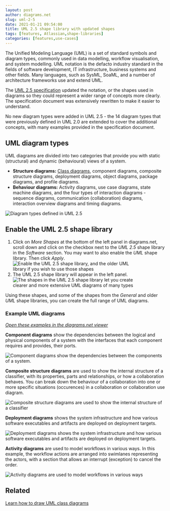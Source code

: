 ```yaml
---
layout: post
author: diagrams.net
slug: uml-2-5
date: 2021-01-21 09:54:00
title: UML 2.5 shape library with updated shapes
tags: [features, Atlassian,shape-libraries]
categories: [features,use-cases]
---
```


The Unified Modeling Language (UML) is a set of standard symbols and diagram types, commonly used in data modelling, workflow visualisation, and system modelling. UML notation is the defacto industry standard in the fields of software development, IT infrastructure, business systems and other fields. Many languages, such as SysML, SoaML, and a number of architecture frameworks use and extend UML.

The [UML 2.5 specification](https://www.omg.org/spec/UML/2.5/About-UML/) updated the notation, or the shapes used in diagrams so they could represent a wider range of concepts more clearly. The specification document was extensively rewritten to make it easier to understand. 

No new diagram types were added in UML 2.5 - the 14 diagram types that were previously defined in UML 2.0 are extended to cover the additional concepts, with many examples provided in the specification document.

## UML diagram types

UML diagrams are divided into two categories that provide you with static (structural) and dynamic (behavioural) views of a system. 

* **Structure diagrams:** [Class diagrams](/blog/uml-class-diagrams.html), component diagrams, composite structure diagrams, deployment diagrams, object diagrams, package diagrams, and profile diagrams.
* **Behaviour diagrams:** Activity diagrams, use case diagrams, state machine diagrams, and the four types of interaction diagrams - sequence diagrams, communication (collaboration) diagrams, interaction overview diagrams and timing diagrams. 

<img src="/assets/img/blog/uml-2-5-diagram-overview.png" style="max-width:100%;height:auto;" alt="Diagram types defined in UML 2.5">

## Enable the UML 2.5 shape library 

1. Click on _More Shapes_ at the bottom of the left panel in diagrams.net, scroll down and click on the checkbox next to the _UML 2.5_ shape library in the _Software_ section. You may want to also enable the _UML_ shape library. Then click _Apply_. 
<br /><img src="/assets/img/blog/uml-2-5-shape-library-enable.png" style="width=100%;max-width:400px;height:auto;" alt="Enable the UML 2.5 shape library, and the older UML library if you wish to use those shapes">
2. The UML 2.5 shape library will appear in the left panel.
<br /><img src="/assets/img/blog/uml-2-5-shape-library.png" style="width=100%;max-width:400px;height:auto;" alt="The shapes in the UML 2.5 shape library let you create clearer and more extensive UML diagrams of many types">

Using these shapes, and some of the shapes from the _General_ and older _UML_ shape libraries, you can create the full range of UML diagrams.

### Example UML diagrams

[_Open these examples in the diagrams.net viewer_](https://viewer.diagrams.net/?highlight=0000ff&edit=_blank&layers=1&nav=1&page-id=BWYmpNyX3byH1yJVbZbf&title=uml-2-5-examples#R%3Cmxfile%20pages%3D%225%22%3E%3Cdiagram%20id%3D%224MgxAiT06_KZMxbBPTQe%22%20name%3D%22UML%202.5%20overview%22%3E7Zxbd5s4EIB%2FTR57Dheb2I%2BNm7Tb03SzTbLd7psAYZSAxEryrb9%2BJSQwNzu4DZg4ebIZhIQ0n0YzI9ln9ixef6QgCa%2BJD6Mzy%2FDXZ%2FaHM8syDfNcfEjJRknGE0cJ5hT5utBWcIt%2BwuxJLV0gH7JSQU5IxFFSFnoEY%2BjxkgxQSlblYgGJyq0mYA5rglsPRHXpd%2BTzUEtNZ7q98Qmieaibnli6wzHICuuesBD4ZFUQ2Zdn9owSwtW3eD2DkRy8bFzUc1c77uYvRiHmbR74Fn%2BLPz8s72IQXvhf8WIV4MW7kaplCaKF7rB%2BWb7JRgD6YkD0JaE8JHOCQXS5lV5QssA%2BlM0Y4mpb5gshiRCaQvgAOd9o7YIFJ0IU8jjSdyH230tdiUtMMFSSKxRFusp6V3XvGVlQD%2B7pX4YMoHPI95SzVTnZ10IDeiA%2FQhJDTjeiAIUR4GhZhgNoxuZ5Of2o6BTYFAokBGHOCjXfSIEosM4mx1jVqCeLOSqpVHxRNWZXhVfbilK1H4CA84ZAWm78ehEwGxBwIjFYF674Mpdf7q%2B%2FSCuOwJyCmGW3RWt5iRo1Wyakglch4vA2AamuVmKxKOs%2FEKqekYjQ9FnbH8OJPxJyxil5hIU7E8u1HWcfEUtIOVzv1aG%2Ba5XHOrPUq6Khz4Rhwcg7xm6tFzR1uCImJz4X7ZZz8XwQc9GqzEXL7mMuGm8MpOWmr5gB640BNRDmMCEYVVztw8p3BM34DRo1EKNBQmNrb6NbCN48CD0Qw3QhRmYPlsB6cyE0BMP0IfqB4M2H0AMxTB9ibPQAgd3AQCWwv%2BV04fEFhb2G9wBOAq8pvHe8CXSDTsJ706zH9%2BNew3vr1NOt47Zzchj51skxgjvr1BOurSEYRsb1OBCcup%2FeGoJh%2BOlVCHoJ1mzjlep8GG75USZ%2BU5Km4pFdwBAskRjsPj2yIICO1%2BiR%2BedT19gLRnuPzBmcS3a%2BUx8%2BWm5HuqKiWQQY26qnWTtKhrYCI6%2BH5t73hnEonjc8WSMUdc7kDBJdl9oHnFPkLriUGwD74ikQSz1ilyWqSlE0nygEs1Cei7AMF%2FIVhDi%2Fn9eevyeq9Y1WJaJUaQwqtD3BVxnGIfj%2FllGHLcvMlmA77wq26dOT%2FwZ4j%2FJISiu2ChzVcMvAmgtFJAjPc4RyunyYCMsPsYd2kfHiNG4bQ1N5toOxT%2Bd%2Fug%2Fy6NKBKq9p%2FAZQjkCU69kjcRJBLllaIrgSHyTILQIrhP31utOCQBbLMAI8kyTQQwHyZE0ohicCTtVUTLvj5p5Bmms8Ai6MDlh3hEoJQ7yqwRbgVK35zsZyNf6BOaQ4BarYVs5GuqgIFCAtmpYUvEj0i1C1JKVixCq1QAzc6DlWpAjhRzWAPuDgzH6fnugT1Yn3mQWxefmVRRfr5TW5C2f03XwN1GP7J%2B2oAIue5S8K55od7JBncVlA%2BhDT%2BGu%2B1w0lYkw7o%2F4achDrY6widJLnNskq1T%2BkkPBNopwxVvSqNP2JerP8fqLW8tfmdlXhsyfHM6Zly4khbrnM7tFTXtNTHpWBcLZmkoCvQGr3sgV116q515xdfP8RJ183%2F9ju5pO5%2Bfy3%2B6%2FQWQtzNn3h5szqD6gGa9aasQ8wicgmbg3ZHl%2FuE6C%2BJmZLUeaLIenXyWbSBbaJQvEa0E9X2SWiBOtXUsWklxgAj%2B%2Fx%2BfdCSIF3ifCF5zxeMQuGP%2Bn67qEFhCUVnwCEo%2FNhQvje42iJ%2BOZQBL8T%2BhhE8vcSpTjBK1q7GooyWeES0X3xsWAIQ7Y1iiSBygOUHuSTVDne7D7ixib5cf6wHl9eOld%2FtfHU1EZSJ1QdJyPWZcT6y56atTtruc9TE41JggDrzFnL02fBAnuKNYW%2BdNoQnsvx8TihOq82JyDaAvp0%2FuMILlo%2F1E0HlyexdgcDhaMKII18Y%2BCFwtb89iKb08NkxXV3jlOARbCtgtiO0xxH0nuHcWHLPTCrQe%2BVcX3Rm2LZZtfTP0Ebxjml6q7Y2OxjJ%2FTUD8a0p2CYJ2P6oaBpDXidFDiDpMAx%2BqCgaZfsdVIweb0UWE0UVPzBdIMCeDoJ0uNRicDa4ao5rjN%2Bpt%2BmOqNK0qvBVRtNGly1zo5KZA7KgVHgLfxvIYKszmLAPCvikTheYOSVs2IRCiBLQLoPRWFCIRM6SZNj7ibPcsSQMZWpF0pjTN0unqHYkbE9SoB4DPpGTSlXs9dAocVZ9lmFgN8LD3OwUMnONEDENOJ%2BCaXnjhh3K3wXIs8AwtQcHAhN56efNkN3KFYJoU6MUF67R7DQE1ArqhgkHtaSpscyJEfhp2pIxk1p8375aTp6vdezIKK7%2BgTNMyWcCjWuQqgORABPptEx8dNNH6ahqS5q9Rc4JevSJR3icvtnS8pN3f5llX35Pw%3D%3D%3C%2Fdiagram%3E%3Cdiagram%20id%3D%22BWYmpNyX3byH1yJVbZbf%22%20name%3D%22Component%20diagram%22%3E7Vxbc5s4FP41fnQGSVwfE6fZdiadZDad2Zl9w0bGtIBcwHGSX78CJGwBXoQBYzfOS4wsBHznnO%2FchCdoFrz9Fdnr1XfiYH8CFedtgu4nEAIFGPRfOvKej2imng%2B4keewSbuBF%2B8D8zPZ6MZzcCxMTAjxE28tDi5IGOJFIozZUUS24rQl8cWrrm0XVwZeFrZfHf3Hc5IVGwW6tfviK%2FbcFbu0CdkDBzafzJ4kXtkO2e4NoS8TNIsISfJPwdsM%2Byl4HJflx78fnuu%2B%2FfvDUudPwNv%2BsKbTfLGHNqcUjxDhMOl5aQXli7%2Fa%2FoYhxp42eecQuhHZrCXvgd3rK44S%2FFYnYHvOl91hSJUPkwAn0Tudx85SGepc7djhdidDTdfysdWe%2BJDCJtpMb9xi5R029AODpwVUugRSFKjQwekqygTdbVdegl%2FW9iL9dkvNi46tkoBe9R7Qj7KIFiIqY3oQO6MRO5WP7WNXTOwdO2g1Y7eHjAijHa9zYlh6b%2BnggMBpUEQOmKgCHajROj7WO3BIaQYOh85tSpT0KCQhFpWsBKXvuSH9vKDI4YgOpNB4lCxv2RcJSZWUrvjgpTeaneTbc%2Bzf2YtfbrbYjPgk2l2LzmWkD48QTUw20QJLaE5iRy7%2BvyURoxnsCP6gKuoI%2B3bivYruoX%2FBgWbBUYeyTj9G%2BPfGi7DzLRXKMqOLfREuSZgwiAGoE%2BKSyqoklTXxwiR7Ju1uot3XWVGEY%2B%2BDsbFSowpzkiQk4PJ%2FJrGXeKRWeR5LE3IlWvre%2Bit7hDiJyC%2FM73ECkZX9DWvLetmWtRut6kRqjHkoFkRaBxYcEChNwKkWptOSnv7JSY8rSjPpGWdFeqZREdxT5ODoZTMPvDhO2aEiR3rnGX%2BIEmyUWeA5TrpGhcaqzLfHny0Yp1DCzpGscqPzJIqZGI%2BSpaXC1n5On22P0ZB4BlkuY6ouZSkWd9TBIquCrUrSp4QfX31XJ0rmHGxVGNisErA5kBlrdX5K9%2BlV7xzvlX50k%2BzpdTtIwfKrRwsSrKkwU2Vlw%2BIp%2FIid%2BiAuW3OlbGjOB55C3wvxS0IivLfIvDy%2FvPBhV8vV0sfLdGpMczYvdB%2Bzo3sIDvqM4ZyyIZmzDZayaRJOmAewAXE2GRn%2FxEnyzsssQOEjRX1FlcesUEJpyEA1atGrgPEM71juZRebQjFqsk5FxYZe60Nf2CGJkhVxSWj7X3ajpYBoN%2BeRpGqcmUAmKEbV9iYhIo83hkOlYEwMpmTNRDI84sTXGB5xqfQXHtUrg26WU42SVeZ3ys7a6QQFzX7fm8Y838HrqLopXAeqoKRi%2BYq9KhxQQEXjRtanUkTn2PEqu5k2VTVJXeN5fKOuAV54PJNYXL%2FyBFIlZcfzrZ55oq15A00VaURFpzBv2OzoR%2BkA6EhkVahUYyJg1RQmBouJrDqozikwvl0sqNklFxIUwwOa0lip2lcA9ZRBsSXRAxoyKLZaQ%2FY5gmJLoj7RvbLaGvxSDxMYY1dWLbMZp3OqrB5Xuisk1RghcL25uOiuuJ9rRe6oipy8KfPgo0qkJ6zIAUWigT5KkIbKXTaOwT7FGTUcZ1k3Q7EclLCN7t7AOgDhQahKewsgGtsbcJH%2F6d7AkvQGXEDNdSV4Vs7AqJLDM47iS%2Bq2we6ExHtrTDZdQ1kgWusUqOISwwWzXLuurv0o1y7Py5yIjTFdO5Tos4zgrIoAk4GkwpF9lUTmct1PlepHYrPTrKE1pJTsVzXklJurDLVGQc6pNjdBt7NNTFWAynr4%2BpzVvTzXWiOQZHlOH0wHJDbYDVmeK3TwWp4T94VJRDQDbP%2Fu7PT0mobDKZ2eKVFu%2FkwJGtej5gSNRQtDN%2F4RKlc%2FYLmqcaD135tpVd1e0QS6lOTPPLQ7qnU1aqrcAMMSWa6ffBAqZcEOR5cASBSwRqn2Aa2k76jKkEWIJ1T7jMGqfXpdZnBmgV%2B2C%2Foior5C9Vo3uUaL%2BvRq%2BasC4JBRX6GA16hPdMIS0UvnykZ7fQWlzXoQjF6Hr0tdzzjMayub5sI705TmuK73jVrdBNci3%2FzMRanhjBmWilDclMZ6w69LojsgSiWQ4NiMhy4sse2d8biiNG9NVc%2BK8cxqt%2BJy3%2FDrLe1UbhTNFLfmd33Fr2hD6sKywDxdGopkwpJrH7I7S3Na1iukfMI%2BJJJosPVfoz0ifFcK73UmVVokkX%2F%2B2c5M9n0sXhY4E2emSpTZruH78T3lY4zbKBm3VfO7TzW2PVRAD4DEHrlxSrFWqYwBa3eX11XigAIGq8aqEnh1z4AOoXgQLb3sNKA%2Bdg7Ed9Rcits4srnHZdXoRbjmNHsRdFZexKwWgbKUKDXk54g4m8UFteIKpewhJ4KWwSTVMQkqvUaDTpcCqTJ1imsK1B9Nj5oCGXWMfGadxIJRLqGXKC9%2Fvsu0thdz2j1kI7%2FiaRxi4M%2FTTXz4%2Fnvx98%2Fg23r63b17%2FHoP3p4epnW5WsViZjv7UxzPdiM74LOocoeCFPXfm%2FSXezOqnm4ZUrd0SkiiwPZ3E3aWpMQrsqUWkkYpK5xKMyKvXhqDUQRCJ0M3TxPTp%2BGZYjyBs3QuidKX%2F9nE%2FPxcGCSMV%2BnPIUNljpMtxmH%2BfXCzZ9H57bcydKo%2ByXDxRfrbDzHzcNzhsWsjWYJo7R5KgUBNcqgrNWQB25MFPdz9snOuw7vfx0Zf%2FgM%3D%3C%2Fdiagram%3E%3Cdiagram%20id%3D%22fm1ENslBxvMoThCr-gxa%22%20name%3D%22Composite%20structure%20diagram%22%3E7Vtbc5s4FP41ntl9CMPFYPwYO5d2N%2B1m69nZTl86MsigBiNWyEmcX78SiKsI4BpcT5tMZoIOQsD3fefoHIlMjOX2%2BZaAyP%2BAXRhMdNV9nhhXE13XVG3G%2FnDLPrWYtpUaPIJc0akwrNALzK4U1h1yYVzpSDEOKIqqRgeHIXRoxQYIwU%2FVbhscVO8aAQ9KhpUDAtn6L3KpL6yaNS9OvIPI88WtbV288BZkncWbxD5w8VPJZFxPjCXBmKZH2%2BclDDh4GS7qtXX7%2Fq%2Brh%2F23VRCsnm%2FM%2BceXi3Swm0MuyV%2BBwJB%2B99D4q%2Fnx6o%2B58QBn7xYbNwQ3yy%2FiEvURBDuBl3hXus8AZK8d8UM2GuOMHS0YVRSgEBJm1VjbxwS9cFsgGVYUOA%2FMqjIrgTFTx332FlrN9AE8VzregZgKg0%2B32dAuiH3oioaDgwBEMVonz8p79kRKIPoICYXPJZ0I5G4h3kJK9qyLOGtOBVL7TN2i%2FVRoSs9sfklOmi2MQOjYy8cuuGIHgq4DqNMk6lZc9HX6StjFlOAHuMQB5syFOORkblAQ1EwgQF7Img4DkZO84Dgh5lKX4sQWuS4ffxFHwEGhdwc3%2FHWnheWTQICbCKaAgoKjCKOQJmiYC%2FbL8Fmqijkx2dMuWVsr2uw3U0Pmu1ojya3a7ia5i0TdUKYzW7dU25qblpk5yeCU6t3eGKCEopTKMigNPNaBD8AaBvc4RhRhTiNJ37BGyFViIXSJQ3YX5uccBMic8Qlyh6x64AnIEWd1W7HLP%2FOKP77CUIlYbaorevnHkHm2lGIEbWbMtZF4NmTXZVcxV2tx3v5OWad9THfRmtzFEDYCA0DRY3UibgJT3OKe67AUc6sh16wFUrzZxJBKXOTP%2Bf30WBI9i93%2BjZ1WdjTtZPTMuqMkdFkOKJoiGMLQveTpZGF5laIkTi5Y4uIRvAvdWlRlA4ksV9OruUkmgiCZDnnHG8RfLeFZnioPYz7GO%2BLA7qBCAfFg23hC3RyiVh0dqY9ce3nGNFfyuGqoU2NaHTF9PzHIUaL5Or8m2H9vfb5%2FD9ybv6n5582nC7tBNBbYRpxumpBRbmHH2TFaGN6Z2at0Eq2a6hK1JFMjJ5xNoT72cAiCO4wjIZFvkNK9kA%2FYUdyS3PLGPaAsnISJRVe1qoxxBENJZoclwGVRNcKm9hSV2lNUQhyqoqqWVQsgx4WlQeNOGxZvtVIHuZpe9XyroVSaNWbZA5RKjczJpdJyF1M2OLli8Hnhr1s4tQq9m3HBsN2P4NH4%2FTnrpiO5EWeNaqFkyM6ozXWZK3ssV1QlahqStfOcSdsI6ZxJrZ4zqTF0enYUXfNflK0flkwfxZa8rpDOb6erXY%2BMWSeqXW2zmnpaY9SubVGgxNA9we7OeWOolaFR1n4akfh5FxeGjodt%2Bh59ccGoefC0JpCRVxMyVbTJhPMbyTQcVGPl26LCpSflncembM%2Bu7VPNGmov%2B7S1l1x8OUnxlU5NE%2BOSnWwswIoi%2BslHFK6YxvmZJwKilvShp%2FBzBnsn0lZnVZsXvpU9hdGAlWd7N0VTINu%2BPNWB6Wgw1hYHtAaFzhtgrDv4cDBafQL80SluV%2F56jIY7o3fmg53hWzuv6kOTV21fTWj5I9%2FxubV52uyROvGS%2FNXVlqv%2BtGSKOj6aq4phGrVl0kHSqwvdUrIPe8TAF4Zi1or%2B8bIsbSoRG6WxK02H6ZkGrzxanU30mp06ejkBiGPkVALYsZPwgAFsel4BbC7p%2FNV674wCWFYEDRDANNWyKy6jDxLAdFPRq4GRGU4XvsxTe11RHh6%2B5tXfy%2FpWeWfmZbpcYkj8vFKNHTYv9Nf%2Fj6u3svy6DYyDJtOGDZK%2BOPbfOtxX58ku%2BLT5aBOqXNn32CscJTvpj14XXKOlH7pcg050K%2FmEYs0Oks8klngb8b0zmEBGWHK3I%2FzYRcAjYJv1Z%2FfPL%2BExyAc83Mc%2B%2FwCcN%2Fkla%2BiDR8TCGDvGm8QdgwCsMQHJzpy%2BTLBgULBX5RdH0EFs%2FnwRp1UQuvzGkBVgLgwdBGNFopJhTat8Db%2F72ySQqoQ2OKTZdKLLghlmo76%2BpGFosvsZjdFrAD1dr%2F77MtvqhuX9Y6389cpUP39o%2FMQilQcqtCHpq6IBdRd3q8sBvOcjineMtKQ%2FpzDBmDG2CwDJB%2Fot%2BRYIhA78vZAlihMdxQ5Ba8g1td4LzdUUmd89f%2F5zVdxYIpvZM8XsITNzEJmxZvEPGWm6V%2Fxbi3H9Pw%3D%3D%3C%2Fdiagram%3E%3Cdiagram%20id%3D%22racEinBc6kFs2ehzrxTj%22%20name%3D%22Deployment%20diagram%22%3E7Vldb%2BI4FP01PLbKBwHyWKCdkaajroRGnbeRiS%2BJp44dOabA%2FvqxHZvEkO0WqSzdzqQPjU9u7Picc33jMIhn5faTQFXxlWOggyjA20E8H0RRGIRj9U8juwZJJqMGyAXBNqgFFuRvcHdadE0w1F6g5JxKUvlgxhmDTHoYEoJv%2FLAVp%2F6oFcrhCFhkiB6jjwTLwqLhKG0vfAaSF3boSWQnXCIXbGdSFwjzTQeKbwfxTHAum7NyOwOqyXO8fCaPP7LVF4gXyfgqqB6%2FzR%2FmV01nd6fcsp%2BCACbftuuo6foZ0bXlaxDf3FQVJRmShLMFiGcQ9gFquXOsKlCqEHpDSc4UJHk1iKfItiis1HNOFWGVjs%2FWS9DNxhvKGPEUE6HEVgMooOZrzfR0xZlc2CFC1S5kSe3pkq8ZBny%2FdEBdoYyw%2FN4MNE80IgV%2FghmnXJhHjFNz6H4JpR18leo%2Fhb%2BSVTt5PWPYdjxlWf4EvAQpdirEXXWGsRkztM1Na7%2FEhRQd50UjCyJr%2BXzfdSurOrHKnqDy%2BFjlaIRKLRmVholuCylpV0ilokNzL8a1TOxSqDMfccCDwCCUla4BiX8OV%2FNZttiByxTh0jeCc1imNAMl6LTfiBjVBWhGgh79zdHnmMAc53RG7DsjPXbGMO1zRnAuZ7hV2rPGgQqA1YJqm1zIguecIXrbolPRpKflu42551oNI9xPkHJnqwNaS%2B7LStES6BRlT7npymnCONPdA8M3uhLo8StgDXJH9EzNgHu1w5O1U2uPyOCFuIktWUjk8FJ%2Ftpporl50ggCqFtZnvzi9uayTSyT8ouCVzvefbb6%2FdXaXBGPjuPea4Imf4GHP2h9OejL8bEt%2FerGl%2F3f2wTB6bz4Iw5OMgKGifFdqWpRWFWRvszbMoc4EqfSL3%2FVWyf2b2uNwmdhvMS5nj%2FER7x%2B4qIfR%2F7Kqu8e%2BUA6bVf1PBpur8ejdZXDy72%2FybkPOuNTcbgoiYaF20hrbCFT5Ii33qfuwlpQwty%2FHSDw96P231JMPrgOz%2FW5WgdE5OQ%2FGB0V1fMx5ckx5dDbK%2B16zPxTlSZp6lKejCzPe9zr7sRgfTw5M%2Ft9R%2Fld4B%2BFVtkm334shXuy%2BpMPJVd8HgoPCMO8WGkxQLlBZD%2FQTHReHulAlX1XeArRqu1pCaT70ZlqmTK6FxgkzWLMXUT3NdJNhzUKB9CBEd9%2FUN9Aw1zcAyorOfdevqEN%2B4bBvJt0qY6HX16s%2Bu%2FlvUt3PnNG5bJT65SnuKU9J%2F5emk22kmu03cHOt80tCfPsL%3C%2Fdiagram%3E%3Cdiagram%20id%3D%226cCUlt0ypY7jx5EE6FQa%22%20name%3D%22Activity%20diagram%22%3E7Vxbc6M2FP41nmkfkjFgLn7MZS%2BdZmcz6512%2B5SRQTbqYkSFHDv99ZVAsgEpWCTGJt11Z7ogJAHnO9%2B5SWTk3Ky2HwjI4k84gsnIHkfbkXM7sm1rbPnsH97yVLa4gVc2LAmKRKd9wwz9C%2BVI0bpGEcxrHSnGCUVZvTHEaQpDWmsDhOBNvdsCJ%2FW7ZmAJlYZZCBK19U8U0Vi0Wt50f%2BEjRMtY3DqwxQuvgOws3iSPQYQ3lSbn3ci5IRjT8mi1vYEJF56Uyx83F9n99OuaLILfl2j7ZbPJvYtysvddhuxegcCUHndqu5z6ESRrIa%2BrkGKSizemT1KM%2BQatEpCys%2BuYrhLWaLHDMEZJdAee8Jo%2FV05B%2BF2eXROYM2W4lw9tNZo%2BAa5iYz4fJuhfnFKQiAY2D6FCk%2Bx6jxm%2Fhei2iRGFswyEvN%2BGaS9re4SEIgb%2BVYKWKWteoSjir3BtKEIhaj4N3FYUSIj0A8QrSMkT6yKuOkI5BDukrmz2qhZMRVtc0TJX0gMI9V7uZt5DyA4Eih0QdRRER7aXcEAi9MgOl%2FzwM4kgB7m8wO5TuWYIfQtIAp8FSpIbnGBSTOMsFgs7DIuRBH%2BHlSuRN%2FdczxwkuytIOlR8DSq23xcqEw0qDTFXZAuE9oZMDpBo1JpiruwEr9MIRnLQPMfJmsIrEgpYitbdWQFSBPJ4N2LB0KrAUP40wE35fzrgpsXPHDinK3DTOrssFcdJoMHR6g1Hz4RdX2AI0SMccbUrL87Jnl16zimTYE5RQ4b2rTpWTXV65XZnFbHGk4aOuIqSeJ6qI5O%2BVCRQ4IERi0jEKSY0xkucguTdvrUCx7iAXva5wxytAo2%2FIaVPAg%2BwprhujbtJN8drEsKWfiI2YiZ%2BCVstsfCX%2FA1bwSIwAZRzohbeaURfDL0iBDxVOmQYpTSvzHzPGyr23XJrOuC79Uio0d33xy3d2UF5f%2F1gz6%2Ffy2p68lJoYlRDl3YSebl6TQ97EhLj1XydD4qm9nisF1uFpo7GlDt90VTev02Qb4%2B4niFxp8fm7euwsBQs3qNimPCCr%2FB3uwzg%2F%2BPyHLsZFmlcnoZLvbk8S00jR66MYMYgDGFGmRzd23MwLAFzmFyztHFZTCWBSnHaIS88tuO0TB2ngPxifGlZcpCAfWfCujnXvUeTXfBikcNenJWly0afJ7Pw86zZvebawlogQewhOLMr%2BnG%2Fb23Sclz8FFq%2BCG1zRk6sOiMDlZCuysegNz4apJtvz7dJ9T9MLmdY3s1V0LgnkItFmyHmMcpWUASPP73enmP%2BYa%2BnKwb05%2FV0xYC3zzLHlGXusVl2IPd7hXP6%2BI1Os%2BsPWzzPwTq7%2B7aerewLd3jRCEyjK77mwamdgDxHYdlYRMP9wO2rcGulNRmWTfV%2FjMDCG1hgEXQzeUI6g7NxrqmN8wel9baaJ2sqxzcJzn8Wn08Sk%2FiTRjHw3Jm45OObjUnafM%2B5ytFqDbi5LiWNsJyifKPeasC2QVrNpkFZDuu45DHI%2BHUWUswooNDYzVWv9EWmoLmWfu4SsW2QRg%2FNtdmmSbI9rCTZVpPkz6J%2BGII0LDYlEfjPGuatibFU8NV2ybczXaJ0gYsjFF4SNJ%2FjdIZWWWHkUkzDmI0pF8aLM1vAaJ5e8yV06acm8lw8mc5VBSEsXNWCkfOj6JNnIETp8ovQ6ErTHVxQObPCx3ngTtw%2B%2BegEDT6qdLR0uyj6c27e2%2FJl%2BpfQJFxvgqC6jEuNPSVXf5jgUzL69PxsBp8afp429jRIDpv2OYEgfViBLGPW7hImMGRSTFH4wO32wyLBm4dS%2FfskpGkyaJsmg1UD6b1yjUZGnJO6Lb7wGig%2BE3EqEwXjAxMdb%2FtCWyjfbkVmMcp%2BGANyvuzVcwe2jmyrm1uuwpDJmzLzoNqS4%2BxLjVwYRNoIK7DnjneKfanSgPuqBdfuU7XsvhCQuVQFgRlLFvmw9BEjZkhfQ6C%2BVqWOCOG0M4YNyzxRMdRtAO%2BNQ45RjfCq2JPxujgtA0%2FlOuXbMLTnVJLm2qVGSU6aSTlqmfBmnVM2O%2BnLzEKLAeDrxD%2F1fAec0Mw60%2FObWaOvNITlHSRF%2BzLlx1MTp7OeTOyBsVQNln97xguzN6SdYDsQkrLfUWrAnTFoFp0urOl5Y1KnfZvAqVc4ZUp9KKt1TNdMnGGVmdQysCr%2B3cpGL0v03VW2YTXUJKqvVQtthq269tl6vkI82NPvpq5bcN1XlRU9HZC5tsb2oMy1wZaUAZWrTQ2JpjrWpnYDMSPOWZYK4BbRb3z4pS3O%2FirOPMsR57fyo%2Bfi5KlyUtl6dNvBw5rCaLytT9qlvtfQ3aBevTYsaHb9NGwi82FZ45o0vpJv9m%2FuMu3YX37n9Fx%2FZ9ws2tf61z8%2BO9Z%2BAccfUgxjHMIYq%2BzRt328zvYM%2BQtQY%2BEbb7Y%2F%2Bha5F%2FHctRu8ctp56DXWQbr2t9xT8HbaEqwNRE%2FGpiQ92wZibbjiKJI9RXxwtO3dGnjaorKD6HiDsqAyRNeUx1Cz2jXfl7TZgyHKnzJCYEnAqlL22vViJoRvKGL%2Fn8NS0BRRxBwgr7QxxmMuVVHxzC%2FZydcY8THcRbI8AvDjYjjiFRayziiaJ%2FwS2N%2BewCWbkR38kuME8YmXBPIL892%2B%2FyJNYVkKG8eftyzGsLusaYJS%2BOtla80PPVvBE2WgWp1WkwpXkzjRZF450iWIdWYY6nDnv7XT2HXpahK%2BQJdqv6CMy073f9ipNOf7P4%2FlvPsP%3C%2Fdiagram%3E%3C%2Fmxfile%3E)

**Component diagrams** show the dependencies between the logical and physical components of a system with the interfaces that each component requires and provides, their ports.

<img src="/assets/img/blog/uml-2-5-component-diagram-example.png" style="width=100%;max-width:500px;height:auto;" alt="Component diagrams show the dependencies between the components of a system.">

**Composite structure diagrams** are used to show the internal structure of a classifier, with its properties, parts and relationships, or how a collaboration behaves. You can break down the behaviour of a collaboration into one or more specific situations (occurences) in a collaboration or collaboration use diagram.

<img src="/assets/img/blog/uml-2-5-composite-structure-diagram-example.png" style="width=100%;max-width:500px;height:auto;" alt="Composite structure diagrams are used to show the internal structure of a classifier">

**Deployment diagrams** shows the system infrastructure and how various software executables and artifacts are deployed on deployment targets.

<img src="/assets/img/blog/uml-2-5-deployment-diagram-example.png" style="width=100%;max-width:500px;height:auto;" alt="Deployment diagrams shows the system infrastructure and how various software executables and artifacts are deployed on deployment targets.">

**Activity diagrams** are used to model workflows in various ways. In this example, the workflow actions are arranged into swimlanes representing the actors, with a section that allows an interrupt (exception) to cancel the order.

<img src="/assets/img/blog/uml-2-5-activity-diagram-example.png" style="width=100%;max-width:500px;height:auto;" alt="Activity diagrams are used to model workflows in various ways">

## Related

[Learn how to draw UML class diagrams](/blog/uml-class-diagrams.html)